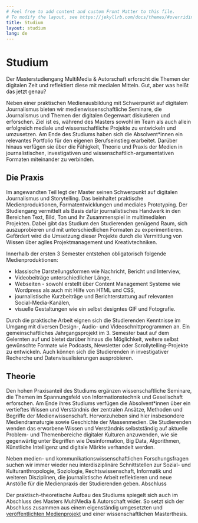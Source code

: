 ```yaml
---
# Feel free to add content and custom Front Matter to this file.
# To modify the layout, see https://jekyllrb.com/docs/themes/#overriding-theme-defaults
title: Studium
layout: studium
lang: de
---
```


# Studium

Der Masterstudiengang MultiMedia & Autorschaft erforscht die Themen der digitalen Zeit und reflektiert diese mit medialen Mitteln. Gut, aber was heißt das jetzt genau?

Neben einer praktischen Medienausbildung mit Schwerpunkt auf digitalem Journalismus bieten wir medienwissenschaftliche Seminare, die Journalismus und Themen der digitalen Gegenwart diskutieren und erforschen. Ziel ist es, während des Masters sowohl im Team als auch allein erfolgreich mediale und wissenschaftliche Projekte zu entwickeln und umzusetzen. Am Ende des Studiums haben sich die Absolvent*innen ein relevantes Portfolio für den eigenen Berufseinstieg erarbeitet. Darüber hinaus verfügen sie über die Fähigkeit, Theorie und Praxis der Medien in journalistischen, investigativen und wissenschaftlich-argumentativen Formaten miteinander zu verbinden.

## Die Praxis

Im angewandten Teil legt der Master seinen Schwerpunkt auf digitalen Journalismus und Storytelling. Das beinhaltet praktische Medienproduktionen, Formatentwicklungen und mediales Prototyping. Der Studiengang vermittelt als Basis dafür journalistisches Handwerk in den Bereichen Text, Bild, Ton und ihr Zusammenspiel in multimedialen Projekten. Dabei gibt das Studium den Studierenden genügend Raum, sich auszuprobieren und mit unterschiedlichen Formaten zu experimentieren.  Gefördert wird die Umsetzung dieser Projekte durch die Vermittlung von Wissen über agiles Projektmanagement und Kreativtechniken.

Innerhalb der ersten 3 Semester entstehen obligatorisch folgende Medienproduktionen:

- klassische Darstellungsformen wie Nachricht, Bericht und Interview,
- Videobeiträge unterschiedlicher Länge,
- Webseiten - sowohl erstellt über Content Management Systeme wie Wordpress als auch mit Hilfe von HTML und CSS,
- journalistische Kurzbeiträge und Berichterstattung auf relevanten Social-Media-Kanälen,
- visuelle Gestaltungen wie ein selbst designtes GIF und Fotografie.

Durch die praktische Arbeit eignen sich die Studierenden Kenntnisse im Umgang mit diversen Design-, Audio- und Videoschnittprogrammen an. Ein gemeinschaftliches Jahrgangsprojekt im 3. Semester baut auf dem Gelernten auf und bietet darüber hinaus die Möglichkeit, weitere selbst gewünschte Formate wie Podcasts, Newsletter oder Scrollytelling-Projekte zu entwickeln. Auch können sich die Studierenden in investigativer Recherche und Datenvisualisierungen ausprobieren.

## Theorie

Den hohen Praxisanteil des Studiums ergänzen wissenschaftliche Seminare, die Themen im Spannungsfeld von Informationstechnik und Gesellschaft erforschen. Am Ende ihres Studiums verfügen die Absolvent*innen über ein vertieftes Wissen und Verständnis der zentralen Ansätze, Methoden und Begriffe der Medienwissenschaft. Hervorzuheben sind hier insbesondere Mediendramaturgie sowie Geschichte der Massenmedien. Die Studierenden wenden das erworbene Wissen und Verständnis selbstständig auf aktuelle Problem- und Themenbereiche digitaler Kulturen anzuwenden, wie sie gegenwärtig unter Begriffen wie Desinformation, Big Data, Algorithmen, Künstliche Intelligenz und digitale Märkte verhandelt werden.

Neben medien- und kommunikationswissenschaftlichen Forschungsfragen suchen wir immer wieder neu interdisziplinäre Schnittstellen zur Sozial- und Kulturanthropologie, Soziologie, Rechtswissenschaft, Informatik und weiteren Disziplinen, die journalistische Arbeit reflektieren und neue Anstöße für die Medienpraxis der Studierenden geben.
Abschluss

Der praktisch-theoretische Aufbau des Studiums spiegelt sich auch im Abschluss des Masters MultiMedia & Autorschaft wider. So setzt sich der Abschluss zusammen aus einem eigenständig umgesetzten und [veröffentlichten Medienprojekt](/showroom) und einer wissenschaftlichen Masterthesis.
